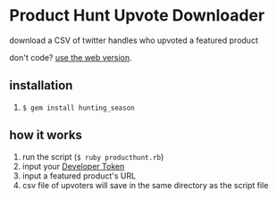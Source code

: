 # Product Hunt Upvote Downloader
download a CSV of twitter handles who upvoted a featured product

don't code? [use the web version](https://product-hunt-upvotes.herokuapp.com/).

## installation
1. ```$ gem install hunting_season```

## how it works
1. run the script (```$ ruby producthunt.rb```)
2. input your [Developer Token](https://www.producthunt.com/v1/oauth/applications)
2. input a featured product's URL
3. csv file of upvoters will save in the same directory as the script file
